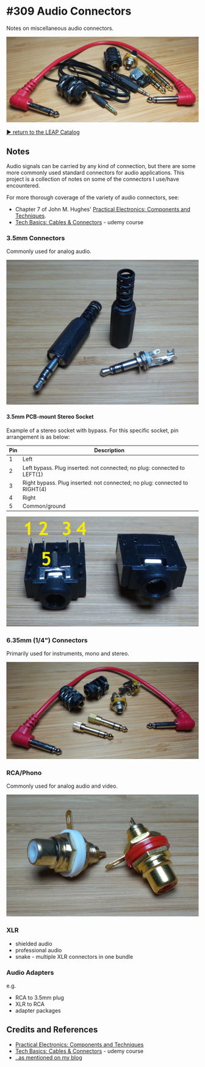 # #309 Audio Connectors

Notes on miscellaneous audio connectors.

![Audio_build](./assets/Audio_build.jpg?raw=true)

[:arrow_forward: return to the LEAP Catalog](http://leap.tardate.com)

## Notes

Audio signals can be carried by any kind of connection, but there are some more commonly used standard connectors for audio applications.
This project is a collection of notes on some of the connectors I use/have encountered.

For more thorough coverage of the variety of audio connectors, see:

* Chapter 7 of John M. Hughes' [Practical Electronics: Components and Techniques](https://www.goodreads.com/book/show/21483234-practical-electronics).
* [Tech Basics: Cables & Connectors](https://www.udemy.com/tech101-cables-and-connectors/) - udemy course


### 3.5mm Connectors

Commonly used for analog audio.

![stereo_plug_3.5mm](./assets/stereo_plug_3.5mm.jpg?raw=true)

#### 3.5mm PCB-mount Stereo Socket

Example of a stereo socket with bypass. For this specific socket, pin arrangement is as below:

| Pin | Description                                                                |
|-----|----------------------------------------------------------------------------|
| 1   | Left                                                                       |
| 2   | Left bypass. Plug inserted: not connected; no plug: connected to LEFT(1)   |
| 3   | Right bypass. Plug inserted: not connected; no plug: connected to RIGHT(4) |
| 4   | Right                                                                      |
| 5   | Common/ground                                                              |

![stereo_socket_3.5mm](./assets/stereo_socket_3.5mm.jpg?raw=true)


### 6.35mm (1/4") Connectors

Primarily used for instruments, mono and stereo.

![6.35mm](./assets/6.35mm.jpg?raw=true)


### RCA/Phono

Commonly used for analog audio and video.

![rca_socket](./assets/rca_socket.jpg?raw=true)

### XLR

* shielded audio
* professional audio
* snake - multiple XLR connectors in one bundle


### Audio Adapters

e.g.

* RCA to 3.5mm plug
* XLR to RCA
* adapter packages

## Credits and References
* [Practical Electronics: Components and Techniques](https://www.goodreads.com/book/show/21483234-practical-electronics)
* [Tech Basics: Cables & Connectors](https://www.udemy.com/tech101-cables-and-connectors/) - udemy course
* [..as mentioned on my blog](http://blog.tardate.com/2017/05/leap309-audio-connectors.html)
